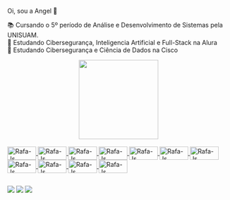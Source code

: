 Oi, sou a Angel 🦊

📚 Cursando o 5º período de Análise e Desenvolvimento de Sistemas pela UNISUAM. <br>
🌱 Estudando Cibersegurança, Inteligencia Artificial e Full-Stack na Alura <br>
🌱 Estudando Cibersegurança e Ciência de Dados na Cisco

<div align="center">
  <a href="https://github.com/Angel-Fernandes">
  <img height="180em" src="https://github-readme-stats.vercel.app/api?username=Angel-Fernandes&show_icons=true&theme=jolly&include_all_commits=true&count_private=true"/> 
</div>
  <div style="display: inline_block"><br>
   <img align="center" alt="Rafa-Js" height="30" width="65" <img src="https://img.shields.io/badge/HTML5-E34F26?style=for-the-badge&logo=html5&logoColor=white"/>
   <img align="center" alt="Rafa-Js" height="30" width="65" <img src="https://img.shields.io/badge/CSS3-1572B6?style=for-the-badge&logo=css3&logoColor=white"/>
    <img align="center" alt="Rafa-Js" height="30" width="65" <img src="https://img.shields.io/badge/JavaScript-F7DF1E?style=for-the-badge&logo=javascript&logoColor=black"/>
    <img align="center" alt="Rafa-Js" height="30" width="65" <img src="https://img.shields.io/badge/Python-3776AB?style=for-the-badge&logo=python&logoColor=white"/>
    <img align="center" alt="Rafa-Js" height="30" width="65" <img src="https://img.shields.io/badge/Bootstrap-563D7C?style=for-the-badge&logo=bootstrap&logoColor=white"/>
    <img align="center" alt="Rafa-Js" height="30" width="65" <img src="https://img.shields.io/badge/MySQL-00000F?style=for-the-badge&logo=mysql&logoColor=white"/>
    <img align="center" alt="Rafa-Js" height="30" width="65" <img src="https://img.shields.io/badge/Colab-F9AB00?style=for-the-badge&logo=googlecolab&color=525252"/>
    <img align="center" alt="Rafa-Js" height="30" width="65" <img src="https://img.shields.io/badge/Kali_Linux-557C94?style=for-the-badge&logo=kali-linux&logoColor=white"/>    
    <img align="center" alt="Rafa-Js" height="30" width="65" <img src="https://img.shields.io/badge/Canva-%2300C4CC.svg?&style=for-the-badge&logo=Canva&logoColor=white"/>
    <img align="center" alt="Rafa-Js" height="30" width="65" <img src="https://img.shields.io/badge/Figma-F24E1E?style=for-the-badge&logo=figma&logoColor=white"/>
   <img align="center" alt="Rafa-Js" height="30" width="65" <img src="https://img.shields.io/badge/Adobe%20Illustrator-FF9A00?style=for-the-badge&logo=adobe%20illustrator&logoColor=white"/>
  </div>
  
  ##
       
 <div> 
  <a href="https://instagram.com/angelfernandes_codesecai" target="_blank"><img src="https://img.shields.io/badge/-Instagram-%23E4405F?style=for-the-badge&logo=instagram&logoColor=white" target="_blank"></a>
 <a href="https://discord.gg/Angel Fernandes#3365" target="_blank"><img src="https://img.shields.io/badge/Discord-7289DA?style=for-the-badge&logo=discord&logoColor=white" target="_blank"></a> 
 <a href="https://www.linkedin.com/in/angelfernandes-codesecai" target="_blank"><img src="https://img.shields.io/badge/-LinkedIn-%230077B5?style=for-the-badge&logo=linkedin&logoColor=white" target="_blank"></a> 
  </div>
  
  
